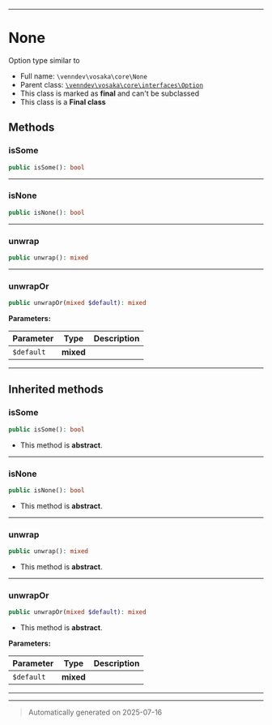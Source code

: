 ***

# None

Option type similar to



* Full name: `\venndev\vosaka\core\None`
* Parent class: [`\venndev\vosaka\core\interfaces\Option`](./interfaces/Option.md)
* This class is marked as **final** and can't be subclassed
* This class is a **Final class**




## Methods


### isSome



```php
public isSome(): bool
```












***

### isNone



```php
public isNone(): bool
```












***

### unwrap



```php
public unwrap(): mixed
```












***

### unwrapOr



```php
public unwrapOr(mixed $default): mixed
```








**Parameters:**

| Parameter | Type | Description |
|-----------|------|-------------|
| `$default` | **mixed** |  |





***


## Inherited methods


### isSome



```php
public isSome(): bool
```




* This method is **abstract**.







***

### isNone



```php
public isNone(): bool
```




* This method is **abstract**.







***

### unwrap



```php
public unwrap(): mixed
```




* This method is **abstract**.







***

### unwrapOr



```php
public unwrapOr(mixed $default): mixed
```




* This method is **abstract**.



**Parameters:**

| Parameter | Type | Description |
|-----------|------|-------------|
| `$default` | **mixed** |  |





***


***
> Automatically generated on 2025-07-16
